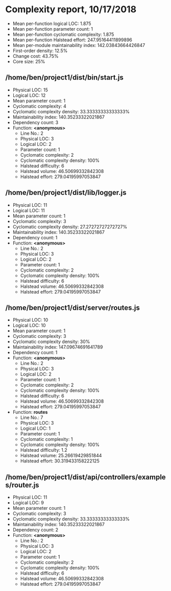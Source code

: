 # Complexity report, 10/17/2018

* Mean per-function logical LOC: 1.875
* Mean per-function parameter count: 1
* Mean per-function cyclomatic complexity: 1.875
* Mean per-function Halstead effort: 247.95164411899896
* Mean per-module maintainability index: 142.03843664426847
* First-order density: 12.5%
* Change cost: 43.75%
* Core size: 25%

## /home/ben/project1/dist/bin/start.js

* Physical LOC: 15
* Logical LOC: 12
* Mean parameter count: 1
* Cyclomatic complexity: 4
* Cyclomatic complexity density: 33.33333333333333%
* Maintainability index: 140.35233322021867
* Dependency count: 3
* Function: **&lt;anonymous>**
    * Line No.: 2
    * Physical LOC: 3
    * Logical LOC: 2
    * Parameter count: 1
    * Cyclomatic complexity: 2
    * Cyclomatic complexity density: 100%
    * Halstead difficulty: 6
    * Halstead volume: 46.50699332842308
    * Halstead effort: 279.04195997053847

## /home/ben/project1/dist/lib/logger.js

* Physical LOC: 11
* Logical LOC: 11
* Mean parameter count: 1
* Cyclomatic complexity: 3
* Cyclomatic complexity density: 27.27272727272727%
* Maintainability index: 140.35233322021867
* Dependency count: 1
* Function: **&lt;anonymous>**
    * Line No.: 2
    * Physical LOC: 3
    * Logical LOC: 2
    * Parameter count: 1
    * Cyclomatic complexity: 2
    * Cyclomatic complexity density: 100%
    * Halstead difficulty: 6
    * Halstead volume: 46.50699332842308
    * Halstead effort: 279.04195997053847

## /home/ben/project1/dist/server/routes.js

* Physical LOC: 10
* Logical LOC: 10
* Mean parameter count: 1
* Cyclomatic complexity: 3
* Cyclomatic complexity density: 30%
* Maintainability index: 147.09674691641789
* Dependency count: 1
* Function: **&lt;anonymous>**
    * Line No.: 2
    * Physical LOC: 3
    * Logical LOC: 2
    * Parameter count: 1
    * Cyclomatic complexity: 2
    * Cyclomatic complexity density: 100%
    * Halstead difficulty: 6
    * Halstead volume: 46.50699332842308
    * Halstead effort: 279.04195997053847
* Function: **routes**
    * Line No.: 7
    * Physical LOC: 3
    * Logical LOC: 1
    * Parameter count: 1
    * Cyclomatic complexity: 1
    * Cyclomatic complexity density: 100%
    * Halstead difficulty: 1.2
    * Halstead volume: 25.26619429851844
    * Halstead effort: 30.319433158222125

## /home/ben/project1/dist/api/controllers/examples/router.js

* Physical LOC: 11
* Logical LOC: 9
* Mean parameter count: 1
* Cyclomatic complexity: 3
* Cyclomatic complexity density: 33.33333333333333%
* Maintainability index: 140.35233322021867
* Dependency count: 2
* Function: **&lt;anonymous>**
    * Line No.: 2
    * Physical LOC: 3
    * Logical LOC: 2
    * Parameter count: 1
    * Cyclomatic complexity: 2
    * Cyclomatic complexity density: 100%
    * Halstead difficulty: 6
    * Halstead volume: 46.50699332842308
    * Halstead effort: 279.04195997053847

